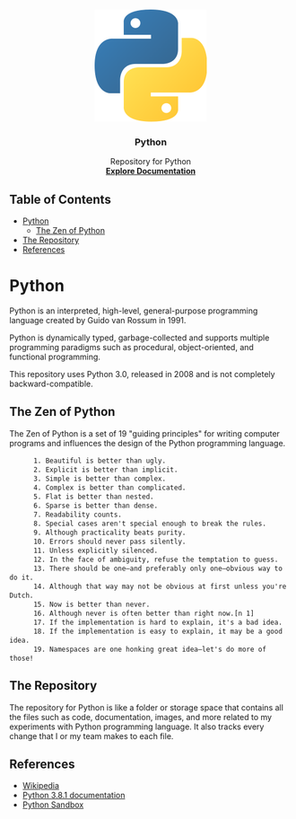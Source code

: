 
<!-- BANNER / LOGO -->
<br />
<p align="center">
  <a href="https://github.com/raj-vijay/py">
    <img src="images/python.png" alt="Logo" width="200" height="200">
  </a>

  <h3 align="center">Python</h3>

  <p align="center">
    Repository for Python
    <br />
    <a href="https://docs.python.org/3/"><strong>Explore Documentation</strong></a>
  </p>
</p>


<!-- TABLE OF CONTENTS -->
## Table of Contents

* [Python](#Python)
  * [The Zen of Python](#The-zen-of-python)
* [The Repository](#The-repository)
* [References](#References)


# Python

Python is an interpreted, high-level, general-purpose programming language created by Guido van Rossum in 1991. 

Python is dynamically typed, garbage-collected and supports multiple programming paradigms such as procedural, object-oriented, and functional programming. 

This repository uses Python 3.0, released in 2008 and is not completely backward-compatible.


## The Zen of Python

The Zen of Python is a set of 19 "guiding principles" for writing computer programs and influences the design of the Python programming language.


          1. Beautiful is better than ugly.
          2. Explicit is better than implicit.
          3. Simple is better than complex.
          4. Complex is better than complicated.
          5. Flat is better than nested.
          6. Sparse is better than dense.
          7. Readability counts.
          8. Special cases aren't special enough to break the rules.
          9. Although practicality beats purity.
          10. Errors should never pass silently.
          11. Unless explicitly silenced.
          12. In the face of ambiguity, refuse the temptation to guess.
          13. There should be one—and preferably only one—obvious way to do it.
          14. Although that way may not be obvious at first unless you're Dutch.
          15. Now is better than never.
          16. Although never is often better than right now.[n 1]
          17. If the implementation is hard to explain, it's a bad idea.
          18. If the implementation is easy to explain, it may be a good idea.
          19. Namespaces are one honking great idea—let's do more of those!


## The Repository
The repository for Python is like a folder or storage space that contains all the files such as code, documentation, images, and more related to my experiments with Python programming language. It also tracks every change that I or my team makes to each file.

<!-- REFERENCES -->
## References

* [Wikipedia](https://en.wikipedia.org/wiki/Python_(programming_language))
* [Python 3.8.1 documentation](https://docs.python.org/3/)
* [Python Sandbox](https://edube.org/sandbox?language=python)

